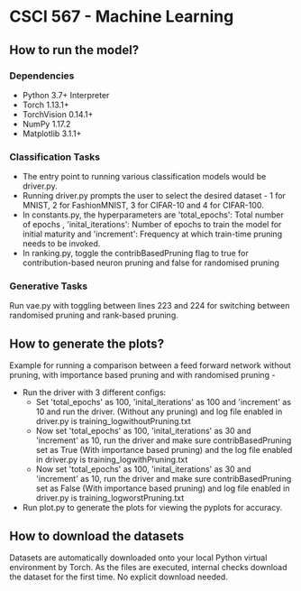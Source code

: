 # CSCI 567 - Machine Learning

## How to run the model? 

### Dependencies

-  Python 3.7+ Interpreter
-  Torch 1.13.1+
-  TorchVision 0.14.1+
-  NumPy 1.17.2
-  Matplotlib 3.1.1+

### Classification Tasks

- The entry point to running various classification models would be driver.py. 
- Running driver.py prompts the user to select the desired dataset -  1 for MNIST, 2 for FashionMNIST, 3 for CIFAR-10 and 4 for CIFAR-100.
- In constants.py, the hyperparameters are 'total_epochs': Total number of epochs , 'inital_iterations': Number of epochs to train the model for initial maturity and 'increment': Frequency at which train-time pruning needs to be invoked.
- In ranking.py, toggle the contribBasedPruning flag to true for contribution-based neuron pruning and false for randomised pruning

### Generative Tasks

Run vae.py with toggling between lines 223 and 224 for switching between randomised pruning and rank-based pruning.

## How to generate the plots?

Example for running a comparison between a feed forward network without pruning, with importance based pruning and with randomised pruning -

- Run the driver with 3 different configs:
  - Set 'total_epochs' as 100, 'inital_iterations' as 100 and 'increment' as 10 and run the driver. (Without any pruning) and log file enabled in driver.py is training_logwithoutPruning.txt
  - Now set 'total_epochs' as 100, 'inital_iterations' as 30 and 'increment' as 10, run the driver and make sure contribBasedPruning set as True (With importance based pruning) and the log file enabled in driver.py is training_logwithPruning.txt
  - Now set 'total_epochs' as 100, 'inital_iterations' as 30 and 'increment' as 10, run the driver and make sure contribBasedPruning set as False (With importance based pruning) and log file enabled in driver.py is training_logworstPruning.txt
- Run plot.py to generate the plots for viewing the pyplots for accuracy.

## How to download the datasets

Datasets are automatically downloaded onto your local Python virtual environment by Torch. As the files are executed, internal checks download the dataset for the first time. No explicit download needed. 
